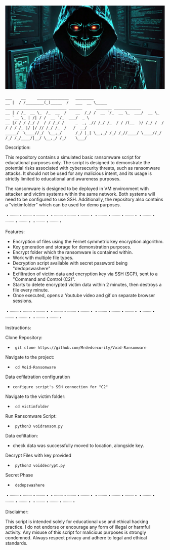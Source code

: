    ![Void](https://github.com/Mrdedsecurity/Void-Ransomware/blob/main/image/void.png)
    
    
    ___    __     ______________   ________                                                                    
    __ |  / /________(_)_____  /   ___  __ \_____ ___________________________ ______      _______ ____________ 
    __ | / /_  __ \_  /_  __  /    __  /_/ /  __ `/_  __ \_  ___/  __ \_  __ `__ \_ | /| / /  __ `/_  ___/  _ \
    __ |/ / / /_/ /  / / /_/ /     _  _, _// /_/ /_  / / /(__  )/ /_/ /  / / / / /_ |/ |/ // /_/ /_  /   /  __/
    _____/  \____//_/  \__,_/      /_/ |_| \__,_/ /_/ /_//____/ \____//_/ /_/ /_/____/|__/ \__,_/ /_/    \___/ 
                                                                                                                                                                                                                          
                                                                                                                     
Description:

This repository contains a simulated basic ransomware script for educational purposes only. The script is designed to demonstrate the potential risks associated with cybersecurity threats, such as ransomware attacks. It should not be used for any malicious intent, and its usage is strictly limited to educational and awareness purposes.

The ransomware is designed to be deployed in VM environment with attacker and victim systems within the same network. Both systems will need to be configured to use SSH. Additionally, the repository also contains a "victimfolder" which can be used for demo purposes.

・┈┈・┈┈・┈┈・・┈┈・┈┈・┈┈・・┈┈・┈┈・┈┈・・┈┈・┈┈・┈┈・・┈┈・┈┈・


Features:

* Encryption of files using the Fernet symmetric key encryption algorithm.
* Key generation and storage for demonstration purposes.
* Encrypt folder which the ransomware is contained within.
* Work with multiple file types.
* Decryption script available with secret password being "dedopswashere"
* Exfiltration of victim data and encryption key via SSH (SCP), sent to a "Command and Control (C2)".
* Starts to delete encrypted victim data within 2 minutes, then destroys a file every minute.
* Once executed, opens a Youtube video and gif on separate browser sessions.  


・┈┈・┈┈・┈┈・・┈┈・┈┈・┈┈・・┈┈・┈┈・┈┈・・┈┈・┈┈・┈┈・・┈┈・┈┈・


Instructions:

Clone Repository:
*      git clone https://github.com/Mrdedsecurity/Void-Ransomware

Navigate to the project:
*      cd Void-Ransomware

Data exfilatration configuration
*     configure script's SSH connection for "C2" 

Navigate to the victim folder:
*      cd victimfolder

Run Ransomware Script:
*      python3 voidransom.py

Data exfiltation:
* check data was successfully moved to location, alongside key.

Decrypt Files with key provided
*      python3 voiddecrypt.py

Secret Phase
*      dedopswashere



・┈┈・┈┈・┈┈・・┈┈・┈┈・┈┈・・┈┈・┈┈・┈┈・・┈┈・┈┈・┈┈・・┈┈・┈┈・┈┈・

Disclaimer:

This script is intended solely for educational use and ethical hacking practice. I do not endorse or encourage any form of illegal or harmful activity. Any misuse of this script for malicious purposes is strongly condemned. Always respect privacy and adhere to legal and ethical standards.

